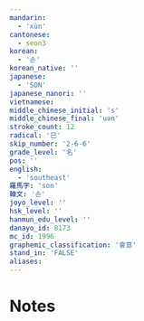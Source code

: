 ```yaml
---
mandarin:
  - 'xùn'
cantonese:
  - seon3
korean:
  - '손'
korean_native: ''
japanese:
  - 'SON'
japanese_nanori: ''
vietnamese:
middle_chinese_initial: 's'
middle_chinese_final: 'uən'
stroke_count: 12
radical: '已'
skip_number: '2-6-6'
grade_level: '名'
pos: ''
english:
  - 'southeast'
羅馬字: 'son'
韓文: '손'
joyo_level: ''
hsk_level: ''
hanmun_edu_level: ''
danayo_id: 8173
mc_id: 1996
graphemic_classification: '會意'
stand_in: 'FALSE'
aliases:
---
```


# Notes
